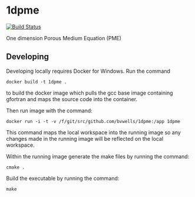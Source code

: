 # 1dpme
[![Build Status](https://travis-ci.org/bvwells/1dpme.svg?branch=master)](https://travis-ci.org/bvwells/1dpme)

One dimension Porous Medium Equation (PME)

## Developing

Developing locally requires Docker for Windows. Run the command

```
docker build -t 1dpme .
```

to build the docker image which pulls the gcc base image containing gfortran and maps the source code into the container.

Then run image with the command:

```
docker run -i -t -v /f/git/src/github.com/bvwells/1dpme:/app 1dpme
```

This command maps the local workspace into the running image so any changes made in the running image will be reflected on the local workspace.

Within the running image generate the make files by running the command:

```
cmake .
```

Build the executable by running the command:

```
make
```


